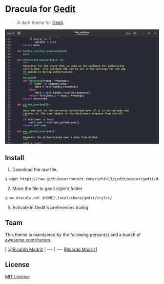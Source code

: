 # Dracula for [Gedit](https://wiki.gnome.org/Apps/Gedit)

> A dark theme for [Gedit](https://wiki.gnome.org/Apps/Gedit).

![Screenshot](./screenshot.png)

## Install

1. Download the raw file:

 ```bash
 $ wget https://raw.githubusercontent.com/richin13/gedit/master/gedit/dracula.xml
 ```

2. Move the file to gedit style's folder

  ```bash
  $ mv dracula.xml $HOME/.local/share/gedit/styles/
  ```

3. Activate in Gedit's preferences dialog

## Team

This theme is maintained by the following person(s) and a bunch of [awesome contributors](https://github.com/dracula/gedit/graphs/contributors).

| [![Ricardo Madriz](https://avatars3.githubusercontent.com/u/8370058?v=3&s=96)](https://github.com/richin13) |
--- | ---
|[Ricardo Madriz](https://github.com/richin13)|

## License

[MIT License](./LICENSE)
